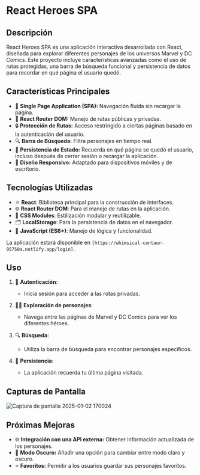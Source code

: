 # React Heroes SPA

## Descripción

React Heroes SPA es una aplicación interactiva desarrollada con React, diseñada para explorar diferentes personajes de los universos Marvel y DC Comics. Este proyecto incluye características avanzadas como el uso de rutas protegidas, una barra de búsqueda funcional y persistencia de datos para recordar en qué página el usuario quedó.

## Características Principales

- 🚀 **Single Page Application (SPA):** Navegación fluida sin recargar la página.
- 🔄 **React Router DOM:** Manejo de rutas públicas y privadas.
- 🔒 **Protección de Rutas:** Acceso restringido a ciertas páginas basado en la autenticación del usuario.
- 🔍 **Barra de Búsqueda:** Filtra personajes en tiempo real.
- 💾 **Persistencia de Estado:** Recuerda en qué página se quedó el usuario, incluso después de cerrar sesión o recargar la aplicación.
- 📱 **Diseño Responsivo:** Adaptado para dispositivos móviles y de escritorio.

## Tecnologías Utilizadas

- ⚛️ **React**: Biblioteca principal para la construcción de interfaces.
- 🌐 **React Router DOM**: Para el manejo de rutas en la aplicación.
- 🎨 **CSS Modules**: Estilización modular y reutilizable.
- 🗂️ **LocalStorage**: Para la persistencia de datos en el navegador.
- 📜 **JavaScript (ES6+)**: Manejo de lógica y funcionalidad.

La aplicación estará disponible en `[https://whimsical-centaur-95750a.netlify.app/login]`.

## Uso

1. 🔑 **Autenticación**:
   - Inicia sesión para acceder a las rutas privadas.

2. 🦸‍♂️ **Exploración de personajes**:
   - Navega entre las páginas de Marvel y DC Comics para ver los diferentes héroes.

3. 🔍 **Búsqueda**:
   - Utiliza la barra de búsqueda para encontrar personajes específicos.

4. 💾 **Persistencia**:
   - La aplicación recuerda tu última página visitada.

## Capturas de Pantalla

![Captura de pantalla 2025-01-02 170024](https://github.com/user-attachments/assets/407f784a-e4bd-4b77-be73-428a176a1186)


## Próximas Mejoras

- 🌐 **Integración con una API externa:** Obtener información actualizada de los personajes.
- 🌙 **Modo Oscuro:** Añadir una opción para cambiar entre modo claro y oscuro.
- ⭐ **Favoritos:** Permitir a los usuarios guardar sus personajes favoritos.
